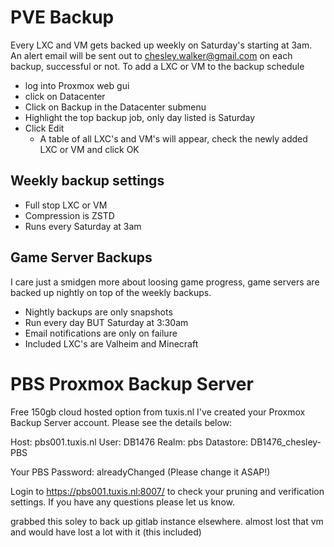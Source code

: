 # PVE Backup 
Every LXC and VM gets backed up weekly on Saturday's starting at 3am. An alert email will be sent out to chesley.walker@gmail.com on each backup, successful or not. 
To add a LXC or VM to the backup schedule 
- log into Proxmox web gui
- click on Datacenter
- Click on Backup in the Datacenter submenu
- Highlight the top backup job, only day listed is Saturday
- Click Edit
	- A table of all LXC's and VM's will appear, check the newly added LXC or VM and click OK

## Weekly backup settings
- Full stop LXC or VM
- Compression is ZSTD
- Runs every Saturday at 3am

## Game Server Backups
I care just a smidgen more about loosing game progress, game servers are backed up nightly on top of the weekly backups. 
- Nightly backups are only snapshots
- Run every day BUT Saturday at 3:30am
- Email notifications are only on failure
- Included LXC's are Valheim and Minecraft 

# PBS Proxmox Backup Server
Free 150gb cloud hosted option from tuxis.nl
I've created your Proxmox Backup Server account. Please see the details below:

Host: pbs001.tuxis.nl
User: DB1476
Realm: pbs
Datastore: DB1476_chesley-PBS

Your PBS Password: alreadyChanged (Please change it ASAP!)

Login to https://pbs001.tuxis.nl:8007/ to check your pruning and verification settings.
If you have any questions please let us know.

grabbed this soley to back up gitlab instance elsewhere. almost lost that vm and would have lost a lot with it (this included)